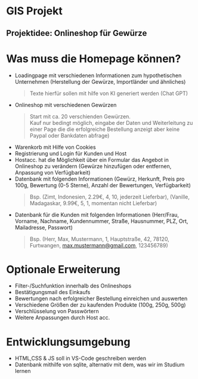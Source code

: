 # GIS Projekt

## Projektidee: Onlineshop für Gewürze
# Was muss die Homepage können? 
- Loadingpage mit verschiedenen Informationen zum hypothetischen Unternehmen (Herstellung der Gewürze, Importländer und ähnliches) 
  > Texte hierfür sollen mit hilfe von KI generiert werden (Chat GPT)
- Onlineshop mit verschiedenen Gewürzen
  > Start mit ca. 20 verschienden Gewürzen. \
  >  Kauf nur bedingt möglich, eingabe der Daten und Weiterleitung zu einer Page die die erfolgreiche Bestellung anzeigt aber keine Paypal oder Bankdaten abfrage)
- Warenkorb mit Hilfe von Cookies
- Registrierung und Login für Kunden und Host
- Hostacc. hat die Möglichkeit über ein Formular das Angebot in Onlineshop zu verändern (Gewürze hinzufügen oder entfernen, Anpassung von Verfügbarkeit) 
- Datenbank mit folgenden Informationen (Gewürz, Herkunft, Preis pro 100g, Bewertung (0-5 Sterne), Anzahl der Bewertungen, Verfügbarkeit)
  > Bsp. (Zimt, Indonesien, 2.29€, 4, 10, jederzeit Lieferbar), (Vanille, Madagaskar, 9.99€, 5, 1, momentan nicht Lieferbar)
- Datenbank für die Kunden mit folgenden Informationen (Herr/Frau, Vorname, Nachname, Kundennummer, Straße, Hausnummer, PLZ, Ort, Mailadresse, Passwort)
  > Bsp. (Herr, Max, Mustermann, 1, Hauptstraße, 42, 78120, Furtwangen, max.mustermann@gmail.com, 123456789)
  
                                                                                                
# Optionale Erweiterung
- Filter-/Suchfunktion innerhalb des Onlineshops
- Bestätigungsmail des Einkaufs
- Bewertungen nach erfolgreicher Bestellung einreichen und auswerten
- Verschiedene Größen der zu kaufenden Produkte (100g, 250g, 500g)
- Verschlüsselung von Passwörtern
- Weitere Anpassungen durch Host acc. 

# Entwicklungsumgebung
- HTML,CSS & JS soll in VS-Code geschreiben werden
- Datenbank mithilfe von sqlite, alternativ mit dem, was wir im Studium lernen

